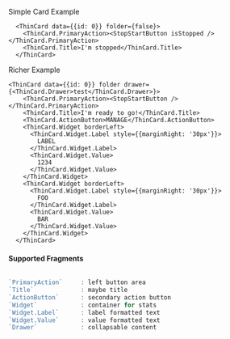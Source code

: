 Simple Card Example
      
      <ThinCard data={{id: 0}} folder={false}>
        <ThinCard.PrimaryAction><StopStartButton isStopped /></ThinCard.PrimaryAction>
        <ThinCard.Title>I'm stopped</ThinCard.Title>
      </ThinCard>

Richer Example

    <ThinCard data={{id: 0}} folder drawer={<ThinCard.Drawer>test</ThinCard.Drawer>}>
        <ThinCard.PrimaryAction><StopStartButton /></ThinCard.PrimaryAction>
        <ThinCard.Title>I'm ready to go!</ThinCard.Title>
        <ThinCard.ActionButton>MANAGE</ThinCard.ActionButton>
        <ThinCard.Widget borderLeft>
          <ThinCard.Widget.Label style={{marginRight: '30px'}}>
            LABEL
          </ThinCard.Widget.Label>
          <ThinCard.Widget.Value>
            1234
          </ThinCard.Widget.Value>
        </ThinCard.Widget>
        <ThinCard.Widget borderLeft>
          <ThinCard.Widget.Label style={{marginRight: '30px'}}>
            FOO
          </ThinCard.Widget.Label>
          <ThinCard.Widget.Value>
            BAR
          </ThinCard.Widget.Value>
        </ThinCard.Widget>
      </ThinCard>

#### Supported Fragments ####

```javascript

`PrimaryAction`     : left button area
`Title`             : maybe title
`ActionButton`      : secondary action button
`Widget`            : container for stats
`Widget.Label`      : label formatted text
`Widget.Value`      : value formatted text
`Drawer`            : collapsable content

```
